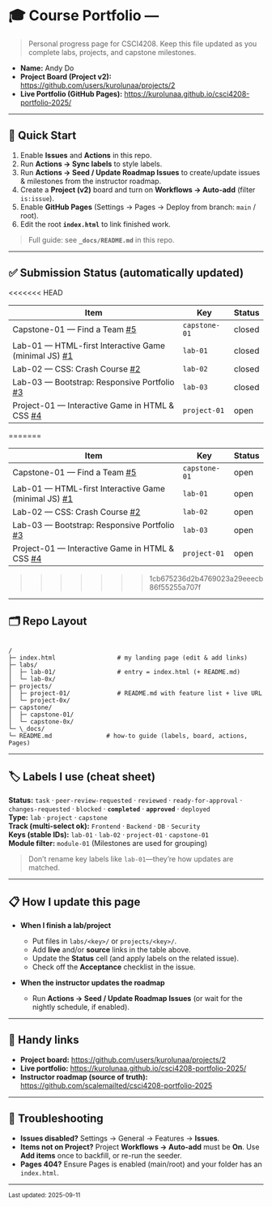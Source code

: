 # 🎓 Course Portfolio — <Your Name>

> Personal progress page for CSCI4208. Keep this file updated as you complete labs, projects, and capstone milestones.

- **Name:** <Your Name> Andy Do
- **Project Board (Project v2):** <paste your board URL here> https://github.com/users/kurolunaa/projects/2
- **Live Portfolio (GitHub Pages):** https://kurolunaa.github.io/csci4208-portfolio-2025/

---

## 🚀 Quick Start

1. Enable **Issues** and **Actions** in this repo.
2. Run **Actions → Sync labels** to style labels.
3. Run **Actions → Seed / Update Roadmap Issues** to create/update issues & milestones from the instructor roadmap.
4. Create a **Project (v2)** board and turn on **Workflows → Auto-add** (filter `is:issue`).
5. Enable **GitHub Pages** (Settings → Pages → Deploy from branch: `main` / root).
6. Edit the root **`index.html`** to link finished work.

> Full guide: see **`_docs/README.md`** in this repo.

---

## ✅ Submission Status (automatically updated)

<<<<<<< HEAD
<!-- STATUS:START -->
| Item | Key | Status |
|---|---|---|
| Capstone-01 — Find a Team [#5](https://github.com/kurolunaa/csci4208-portfolio-2025/issues/5) | `capstone-01` | closed |
| Lab-01 — HTML-first Interactive Game (minimal JS) [#1](https://github.com/kurolunaa/csci4208-portfolio-2025/issues/1) | `lab-01` | closed |
| Lab-02 — CSS: Crash Course [#2](https://github.com/kurolunaa/csci4208-portfolio-2025/issues/2) | `lab-02` | closed |
| Lab-03 — Bootstrap: Responsive Portfolio [#3](https://github.com/kurolunaa/csci4208-portfolio-2025/issues/3) | `lab-03` | closed |
| Project-01 — Interactive Game in HTML & CSS [#4](https://github.com/kurolunaa/csci4208-portfolio-2025/issues/4) | `project-01` | open |
=======
<!-- STATUS:START -->
| Item | Key | Status |
|---|---|---|
| Capstone-01 — Find a Team [#5](https://github.com/kurolunaa/csci4208-portfolio-2025/issues/5) | `capstone-01` | open |
| Lab-01 — HTML-first Interactive Game (minimal JS) [#1](https://github.com/kurolunaa/csci4208-portfolio-2025/issues/1) | `lab-01` | open |
| Lab-02 — CSS: Crash Course [#2](https://github.com/kurolunaa/csci4208-portfolio-2025/issues/2) | `lab-02` | open |
| Lab-03 — Bootstrap: Responsive Portfolio [#3](https://github.com/kurolunaa/csci4208-portfolio-2025/issues/3) | `lab-03` | open |
| Project-01 — Interactive Game in HTML & CSS [#4](https://github.com/kurolunaa/csci4208-portfolio-2025/issues/4) | `project-01` | open |
>>>>>>> 1cb675236d2b4769023a29eeecb86f55255a707f
<!-- STATUS:END -->


---

## 🗂️ Repo Layout

```

/
├─ index.html                 # my landing page (edit & add links)
├─ labs/
│  ├─ lab-01/                 # entry = index.html (+ README.md)
│  └─ lab-0x/
├─ projects/
│  ├─ project-01/             # README.md with feature list + live URL
│  └─ project-0x/
├─ capstone/
│  ├─ capstone-01/
│  └─ capstone-0x/
└─ \_docs/
└─ README.md               # how-to guide (labels, board, actions, Pages)

```

---

## 🏷️ Labels I use (cheat sheet)

**Status:** `task` · `peer-review-requested` · `reviewed` · `ready-for-approval` · `changes-requested` · `blocked` · **`completed`** · **`approved`** · `deployed`  
**Type:** `lab` · `project` · `capstone`  
**Track (multi-select ok):** `Frontend` · `Backend` · `DB` · `Security`  
**Keys (stable IDs):** `lab-01` · `lab-02` · `project-01` · `capstone-01`  
**Module filter:** `module-01` (Milestones are used for grouping)

> Don’t rename key labels like `lab-01`—they’re how updates are matched.

---

## 📋 How I update this page

- **When I finish a lab/project**
  - Put files in `labs/<key>/` or `projects/<key>/`.
  - Add **live** and/or **source** links in the table above.
  - Update the **Status** cell (and apply labels on the related issue).
  - Check off the **Acceptance** checklist in the issue.

- **When the instructor updates the roadmap**
  - Run **Actions → Seed / Update Roadmap Issues** (or wait for the nightly schedule, if enabled).

---

## 🧰 Handy links

- **Project board:** https://github.com/users/kurolunaa/projects/2  
- **Live portfolio:** https://kurolunaa.github.io/csci4208-portfolio-2025/  
- **Instructor roadmap (source of truth):** https://github.com/scalemailted/csci4208-portfolio-2025

---

## 🔧 Troubleshooting

- **Issues disabled?** Settings → General → Features → **Issues**.  
- **Items not on Project?** Project **Workflows → Auto-add** must be **On**. Use **Add items** once to backfill, or re-run the seeder.  
- **Pages 404?** Ensure Pages is enabled (main/root) and your folder has an `index.html`.

---

<sub>Last updated: 2025-09-11 </sub>

